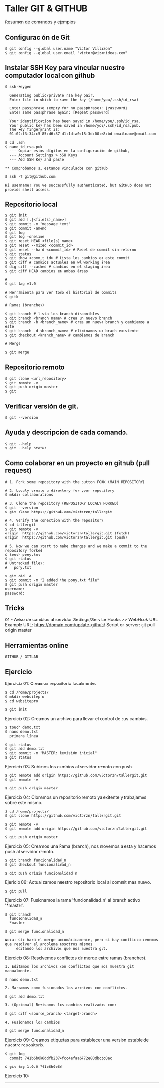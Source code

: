 Taller GIT & GITHUB
===================

Resumen de comandos y ejemplos

## Configuración de Git

    $ git config --global user.name "Victor Villazon"
    $ git config --global user.email "victor@vizonideas.com"

## Instalar SSH Key para vincular nuestro computador local con github

    $ ssh-keygen

      Generating public/private rsa key pair.
      Enter file in which to save the key (/home/you/.ssh/id_rsa)

      Enter passphrase (empty for no passphrase): [Password]
      Enter same passphrase again: [Repeat password]

      Your identification has been saved in /home/you/.ssh/id_rsa.
      Your public key has been saved in /home/you/.ssh/id_rsa.pub.
      The key fingerprint is:
      01:02:f3:34:c5:85:d6:37:d1:1d:a0:18:3d:00:e8:bd emailname@email.com

    $ cd .ssh
    $ nano id_rsa.pub
      --- Copiar estos dígitos en la configuración de github,
      --- Account Settings > SSH Keys
      --- Add SSH Key and paste

    ** Comprobamos si estamos vinculados con github

    $ ssh -T git@github.com

    Hi username! You've successfully authenticated, but GitHub does not
    provide shell access.


## Repositorio local

    $ git init
    $ git add [.|<file(s)_name>]
    $ git commit -m "message_text"
    $ git commit -amend
    $ git log
    $ git log -oneline
    $ git reset HEAD <file(s)_name>
    $ git reset --mixed <commit_id>
    $ git reset --hard <commit_id> # Reset de commit sin retorno
    $ git status
    $ git show <commit_id> # Lista los cambios en este commit
    $ git diff # cambios actuales en wl working área
    $ dig diff --cached # cambios en el staging área
    $ git diff HEAD cambios en ambas áreas

    #
    $ git tag v1.0

    # Herramienta para ver todo el historial de commits
    $ gitk

    # Ramas (branches)

    $ git branch # lista los branch disponibles
    $ git branch <branch_name> # crea un nuevo branch
    $ git branch -b <branch_name> # crea un nuevo branch y cambiamos a este
    $ git branch -d <branch_name> # eliminamos un brach existente
    $ git checkout <branch_name> # cambiamos de branch

    # Merge

    $ git merge

## Repositorio remoto

    $ git clone <url_repository>
    $ git remote -v
    $ git push origin master
    $ git

## Verificar versión de git.

    $ git --version

## Ayuda y descripcion de cada comando.

    $ git --help
    $ git --help status

## Como colaborar en un proyecto en github (pull request)

    # 1. Fork some repository with the button FORK (MAIN REPOSITORY)
    
    # 2. Localy create a directory for your repository
    $ mkdir collaborations
    
    # 3. Clone the repository (REPOSITORY LOCALY FORKED)
    $ git --version
    $ git clone https://github.com/victorzn/tallergit
    
    # 4. Verify the conection with the repository
    $ cd tallergit
    $ git remote -v
    origin  https://github.com/victorzn/tallergit.git (fetch)
    origin  https://github.com/victorzn/tallergit.git (push)

    # 5. Now we can start to make changes and we make a commit to the repository forked
    $ touch pony.txt
    $ git status
    # Untracked files:
    #   pony.txt

    $ git add -A
    $ git commit -m "I added the pony.txt file"
    $ git push origin master
    username:
    password:

## Tricks

01 - Aviso de cambios al servidor
Settings/Service Hooks >> WebHook URL
Example URL: https://domain.com/update-github/
Script on server: git pull origin master

## Herramientas online

    GITHUB / GITLAB


## Ejercicio


Ejercicio 01: Creamos repositorio localmente.

    $ cd /home/projects/
    $ mkdir websitepro
    $ cd websitepro

    $ git init

Ejercicio 02: Creamos un archivo para llevar el control de sus cambios.

    $ touch demo.txt
    $ nano demo.txt
      primera línea

    $ git status
    $ git add demo.txt
    $ git commit -m "MASTER: Revisión inicial"
    $ git status

Ejercicio 03: Subimos los cambios al servidor remoto con push.

    $ git remote add origin https://github.com/victorzn/tallergit.git
    $ git remote -v

    $ git push origin master


Ejercicio 04: Clonamos un repositorio remoto ya exitente y trabajamos sobre este mismo.

    $ cd /home/projects/
    $ git clone https://github.com/victorzn/tallergit.git

    $ git remote -v
    $ git remote add origin https://github.com/victorzn/tallergit.git

    $ git push origin master


Ejercicio 05: Creamos una Rama (branch), nos movemos a esta y hacemos push al servidor remoto.

    $ git branch funcionalidad_n
    $ git checkout funcionalidad_n

    $ git push origin funcionalidad_n


Ejericio 06: Actualizamos nuestro repositorio local al commit mas nuevo.

    $ git pull


Ejercicio 07: Fusionamos la rama 'funcionalidad_n' al branch activo '*master'.

    $ git branch
      funcionalidad_n
      *master

    $ git merge funcionalidad_n

    Nota: Git hará el merge automáticamente, pero si hay conflicto tenemos que resolver el problema nosotros mismos
         editando los archivos que nos muestra git.


Ejercicio 08: Resolvemos conflictos de merge entre ramas (branches).

    1. Editamos los archivos con conflictos que nos muestra git manualmente.

    $ nano demo.txt

    2. Marcamos como fusionados los archivos con conflictos.

    $ git add demo.txt

    3. (Opcional) Revisamos los cambios realizados con:

    $ git diff <source_branch> <target-branch>

    4. Fusionamos los cambios

    $ git merge funcionalidad_n


Ejercicio 09: Creamos etiquetas para establecer una versión estable de nuestro repositorio.

    $ git log
      commit 741b6b0b6ddfb2374fcc4efaa6772e80dbc2c0ac

    $ git tag 1.0.0 741b6b0b6d

Ejercicio 10:



-------


